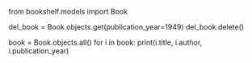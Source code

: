 from bookshelf.models import Book

del_book = Book.objects.get(publication_year=1949)
del_book.delete()

book = Book.objects.all()
for i in book:
    print(i.title, i.author, i.publication_year)